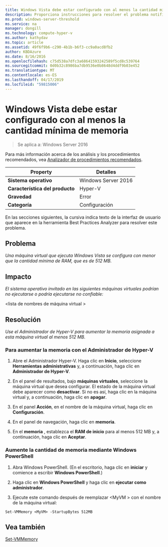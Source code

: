```yaml
---
title: Windows Vista debe estar configurado con al menos la cantidad mínima de memoria
description: Proporciona instrucciones para resolver el problema notificado por esta regla de Best Practices Analyzer.
ms.prod: windows-server-threshold
ms.service: na
manager: dongill
ms.technology: compute-hyper-v
ms.author: kathydav
ms.topic: article
ms.assetid: 49f6f9b6-c290-4b1b-b6f3-cc9a0acd8fb2
author: KBDAzure
ms.date: 8/16/2016
ms.openlocfilehash: c75d538a7dfc3a68641593242589f5cd8c539764
ms.sourcegitcommit: 0d0b32c8986ba7db9536e0b8648d4ddf9b03e452
ms.translationtype: MT
ms.contentlocale: es-ES
ms.lasthandoff: 04/17/2019
ms.locfileid: "59815006"
---
```

# <a name="windows-vista-should-be-configured-with-at-least-the-minimum-amount-of-memory"></a>Windows Vista debe estar configurado con al menos la cantidad mínima de memoria

>Se aplica a: Windows Server 2016

Para más información acerca de los análisis y los procedimientos recomendados, vea [Analizador de procedimientos recomendados](https://go.microsoft.com/fwlink/?LinkId=122786).  
  
|Property|Detalles|  
|-|-|  
|**Sistema operativo**|Windows Server 2016|  
|**Característica del producto**|Hyper-V|  
|**Gravedad**|Error|  
|**Categoría**|Configuración|  
  
En las secciones siguientes, la cursiva indica texto de la interfaz de usuario que aparece en la herramienta Best Practices Analyzer para resolver este problema.  
  
## <a name="issue"></a>Problema  
  
*Una máquina virtual que ejecuta Windows Vista se configura con menor que la cantidad mínima de RAM, que es de 512 MB.*  
  
## <a name="impact"></a>Impacto  
  
*El sistema operativo invitado en las siguientes máquinas virtuales podrían no ejecutarse o podría ejecutarse no confiable:*  
  
\<lista de nombres de máquina virtual >  
  
## <a name="resolution"></a>Resolución  
  
*Use el Administrador de Hyper-V para aumentar la memoria asignada a esta máquina virtual al menos 512 MB.*  
  
### <a name="to-increase-the-memory-using-hyper-v-manager"></a>Para aumentar la memoria con el Administrador de Hyper-V  
  
1.  Abre el Administrador Hyper-V. Haga clic en **Inicio**, seleccione **Herramientas administrativas** y, a continuación, haga clic en **Administrador de Hyper-V**.  
  
2.  En el panel de resultados, bajo **máquinas virtuales**, seleccione la máquina virtual que desea configurar. El estado de la máquina virtual debe aparecer como **desactivar**. Si no es así, haga clic en la máquina virtual y, a continuación, haga clic en **apagar**.  
  
3.  En el panel **Acción**, en el nombre de la máquina virtual, haga clic en **Configuración**.  
  
4.  En el panel de navegación, haga clic en **memoria**.  
  
5.  En el **memoria** , establezca el **RAM de inicio** para al menos 512 MB y, a continuación, haga clic en **Aceptar**.  
  
### <a name="increase-the-memory-using-windows-powershell"></a>Aumente la cantidad de memoria mediante Windows PowerShell  
  
1.  Abra Windows PowerShell. (En el escritorio, haga clic en **iniciar** y comience a escribir **Windows PowerShell**.)  
  
2.  Haga clic en **Windows PowerShell** y haga clic en **ejecutar como administrador**.  
  
3.  Ejecute este comando después de reemplazar \<MyVM > con el nombre de la máquina virtual:  
  
```  
Set-VMMemory <MyVM> -StartupBytes 512MB  
```  
  
## <a name="see-also"></a>Vea también  
[Set-VMMemory](https://technet.microsoft.com/library/hh848572.aspx)  
  


